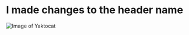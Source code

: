 
# I made changes to the header name
![Image of Yaktocat](https://octodex.github.com/images/yaktocat.png)

